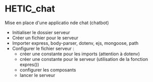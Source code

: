 # HETIC_chat
 Mise en place d'une applicatio nde chat (chatbot)

 - Initialiser le dossier serveur
 - Créer un fichier pour le serveur
 - Importer express, body-parser, dotenv, ejs, mongoose, path 
 - Configurer le fichier serveur :
    - créer une constante pour les imports (attention à dotenv)
    - créer une constante pour le serveur (utilisation de la fonction expres())
    - configurer les composants
    - lancer le serveur
